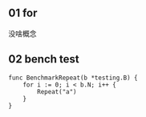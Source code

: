 ## 01 for

没啥概念

## 02 bench test

```
func BenchmarkRepeat(b *testing.B) {
	for i := 0; i < b.N; i++ {
		Repeat("a")
	}
}
```
